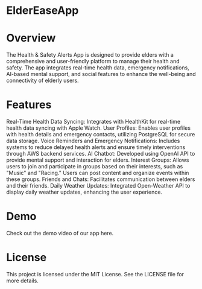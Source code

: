 # ElderEaseApp

# Overview
The Health & Safety Alerts App is designed to provide elders with a comprehensive and user-friendly platform to manage their health and safety. The app integrates real-time health data, emergency notifications, AI-based mental support, and social features to enhance the well-being and connectivity of elderly users.

# Features
Real-Time Health Data Syncing: Integrates with HealthKit for real-time health data syncing with Apple Watch.
User Profiles: Enables user profiles with health details and emergency contacts, utilizing PostgreSQL for secure data storage.
Voice Reminders and Emergency Notifications: Includes systems to reduce delayed health alerts and ensure timely interventions through AWS backend services.
AI Chatbot: Developed using OpenAI API to provide mental support and interaction for elders.
Interest Groups: Allows users to join and participate in groups based on their interests, such as "Music" and "Racing." Users can post content and organize events within these groups.
Friends and Chats: Facilitates communication between elders and their friends.
Daily Weather Updates: Integrated Open-Weather API to display daily weather updates, enhancing the user experience.
# Demo
Check out the demo video of our app here.
# License
This project is licensed under the MIT License. See the LICENSE file for more details.

